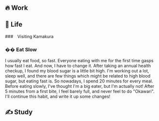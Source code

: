
## 🔥 Work


## 🌱 Life

###　Visiting Kamakura

### ��  Eat Slow

I usually eat food, so fast. Everyone eating with me for the first time gasps how fast I eat. And now, I have to change it. After taking an annual health checkup, I found my blood sugar is a little bit high. I'm working out a lot, sleep well, and there are few things which might be related to high blood sugar, but eating fast is. So nowadays, I spend 20 minutes for every meal. Before eating slowly, I've thought I'm a big eater, but I'm actually not! After 5 minutes from a first bite, I feel barely full, and never feel to do "Okawari". I'll continue this habit, and write it up some changes!  

## ✍ Study

### 